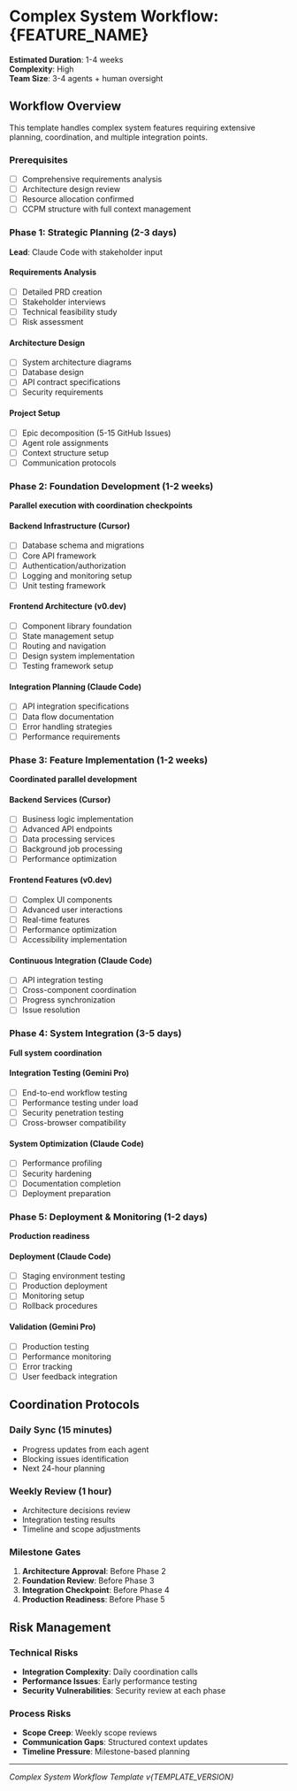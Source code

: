 # Complex System Workflow: {FEATURE_NAME}

**Estimated Duration**: 1-4 weeks  
**Complexity**: High  
**Team Size**: 3-4 agents + human oversight  

## Workflow Overview

This template handles complex system features requiring extensive planning, coordination, and multiple integration points.

### Prerequisites
- [ ] Comprehensive requirements analysis
- [ ] Architecture design review
- [ ] Resource allocation confirmed
- [ ] CCPM structure with full context management

### Phase 1: Strategic Planning (2-3 days)
**Lead**: Claude Code with stakeholder input

#### Requirements Analysis
- [ ] Detailed PRD creation
- [ ] Stakeholder interviews
- [ ] Technical feasibility study
- [ ] Risk assessment

#### Architecture Design
- [ ] System architecture diagrams
- [ ] Database design
- [ ] API contract specifications
- [ ] Security requirements

#### Project Setup
- [ ] Epic decomposition (5-15 GitHub Issues)
- [ ] Agent role assignments
- [ ] Context structure setup
- [ ] Communication protocols

### Phase 2: Foundation Development (1-2 weeks)
**Parallel execution with coordination checkpoints**

#### Backend Infrastructure (Cursor)
- [ ] Database schema and migrations
- [ ] Core API framework
- [ ] Authentication/authorization
- [ ] Logging and monitoring setup
- [ ] Unit testing framework

#### Frontend Architecture (v0.dev)
- [ ] Component library foundation
- [ ] State management setup
- [ ] Routing and navigation
- [ ] Design system implementation
- [ ] Testing framework setup

#### Integration Planning (Claude Code)
- [ ] API integration specifications
- [ ] Data flow documentation
- [ ] Error handling strategies
- [ ] Performance requirements

### Phase 3: Feature Implementation (1-2 weeks)
**Coordinated parallel development**

#### Backend Services (Cursor)
- [ ] Business logic implementation
- [ ] Advanced API endpoints
- [ ] Data processing services
- [ ] Background job processing
- [ ] Performance optimization

#### Frontend Features (v0.dev)
- [ ] Complex UI components
- [ ] Advanced user interactions
- [ ] Real-time features
- [ ] Performance optimization
- [ ] Accessibility implementation

#### Continuous Integration (Claude Code)
- [ ] API integration testing
- [ ] Cross-component coordination
- [ ] Progress synchronization
- [ ] Issue resolution

### Phase 4: System Integration (3-5 days)
**Full system coordination**

#### Integration Testing (Gemini Pro)
- [ ] End-to-end workflow testing
- [ ] Performance testing under load
- [ ] Security penetration testing
- [ ] Cross-browser compatibility

#### System Optimization (Claude Code)
- [ ] Performance profiling
- [ ] Security hardening
- [ ] Documentation completion
- [ ] Deployment preparation

### Phase 5: Deployment & Monitoring (1-2 days)
**Production readiness**

#### Deployment (Claude Code)
- [ ] Staging environment testing
- [ ] Production deployment
- [ ] Monitoring setup
- [ ] Rollback procedures

#### Validation (Gemini Pro)
- [ ] Production testing
- [ ] Performance monitoring
- [ ] Error tracking
- [ ] User feedback integration

## Coordination Protocols

### Daily Sync (15 minutes)
- Progress updates from each agent
- Blocking issues identification
- Next 24-hour planning

### Weekly Review (1 hour)
- Architecture decisions review
- Integration testing results
- Timeline and scope adjustments

### Milestone Gates
1. **Architecture Approval**: Before Phase 2
2. **Foundation Review**: Before Phase 3
3. **Integration Checkpoint**: Before Phase 4
4. **Production Readiness**: Before Phase 5

## Risk Management

### Technical Risks
- **Integration Complexity**: Daily coordination calls
- **Performance Issues**: Early performance testing
- **Security Vulnerabilities**: Security review at each phase

### Process Risks
- **Scope Creep**: Weekly scope reviews
- **Communication Gaps**: Structured context updates
- **Timeline Pressure**: Milestone-based planning

---
*Complex System Workflow Template v{TEMPLATE_VERSION}*
